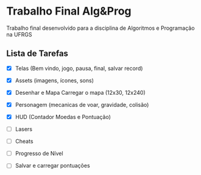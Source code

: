 # Trabalho Final Alg&Prog

Trabalho final desenvolvido para a disciplina de Algoritmos e Programação na UFRGS

## Lista de Tarefas

- [x] Telas (Bem vindo, jogo, pausa, final, salvar record)
- [x] Assets (imagens, ícones, sons)
- [x] Desenhar e Mapa Carregar o mapa (12x30, 12x240)
- [x] Personagem (mecanicas de voar, gravidade, colisão)
- [x] HUD (Contador Moedas e Pontuação)
- [ ] Lasers
- [ ] Cheats
- [ ] Progresso de Nível
- [ ] Salvar e carregar pontuações


